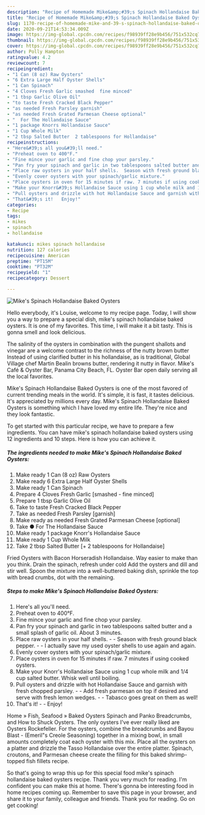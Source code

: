 ```yaml
---
description: "Recipe of Homemade Mike&amp;#39;s Spinach Hollandaise Baked Oysters"
title: "Recipe of Homemade Mike&amp;#39;s Spinach Hollandaise Baked Oysters"
slug: 1170-recipe-of-homemade-mike-and-39-s-spinach-hollandaise-baked-oysters
date: 2020-09-21T14:53:34.009Z
image: https://img-global.cpcdn.com/recipes/f98939ff28e9b456/751x532cq70/mikes-spinach-hollandaise-baked-oysters-recipe-main-photo.jpg
thumbnail: https://img-global.cpcdn.com/recipes/f98939ff28e9b456/751x532cq70/mikes-spinach-hollandaise-baked-oysters-recipe-main-photo.jpg
cover: https://img-global.cpcdn.com/recipes/f98939ff28e9b456/751x532cq70/mikes-spinach-hollandaise-baked-oysters-recipe-main-photo.jpg
author: Polly Hampton
ratingvalue: 4.2
reviewcount: 7
recipeingredient:
- "1 Can (8 oz) Raw Oysters"
- "6 Extra Large Half Oyster Shells"
- "1 Can Spinach"
- "4 Cloves Fresh Garlic smashed  fine minced"
- "1 tbsp Garlic Olive Oil"
- "to taste Fresh Cracked Black Pepper"
- "as needed Fresh Parsley garnish"
- "as needed Fresh Grated Parmesan Cheese optional"
- "  For The Hollandaise Sauce"
- "1 package Knorrs Hollandaise Sauce"
- "1 Cup Whole Milk"
- "2 tbsp Salted Butter  2 tablespoons for Hollandaise"
recipeinstructions:
- "Here&#39;s all you&#39;ll need."
- "Preheat oven to 400°F."
- "Fine mince your garlic and fine chop your parsley."
- "Pan fry your spinach and garlic in two tablespoons salted butter and a small splash of garlic oil. About 3 minutes."
- "Place raw oysters in your half shells.  Season with fresh ground black pepper.  I actually save my used oyster shells to use again and again."
- "Evenly cover oysters with your spinach/garlic mixture."
- "Place oysters in oven for 15 minutes if raw. 7 minutes if using cooked oysters."
- "Make your Knorr&#39;s Hollandaise Sauce using 1 cup whole milk and 1/4 cup salted butter. Whisk well until boiling."
- "Pull oysters and drizzle with hot Hollandaise Sauce and garnish with fresh chopped parsley.  Add fresh parmesan on top if desired and serve with fresh lemon wedges.  Tabasco goes great on them as well!"
- "That&#39;s it!   Enjoy!"
categories:
- Recipe
tags:
- mikes
- spinach
- hollandaise

katakunci: mikes spinach hollandaise 
nutrition: 127 calories
recipecuisine: American
preptime: "PT15M"
cooktime: "PT32M"
recipeyield: "1"
recipecategory: Dessert

---
```



![Mike&#39;s Spinach Hollandaise Baked Oysters](https://img-global.cpcdn.com/recipes/f98939ff28e9b456/751x532cq70/mikes-spinach-hollandaise-baked-oysters-recipe-main-photo.jpg)

Hello everybody, it's Louise, welcome to my recipe page. Today, I will show you a way to prepare a special dish, mike&#39;s spinach hollandaise baked oysters. It is one of my favorites. This time, I will make it a bit tasty. This is gonna smell and look delicious.

The salinity of the oysters in combination with the pungent shallots and vinegar are a welcome contrast to the richness of the nutty brown butter Instead of using clarified butter in his hollandaise, as is traditional, Global Village chef Martin Bealin browns butter, rendering it nutty in flavor. Mike&#39;s Café &amp; Oyster Bar, Panama City Beach, FL. Oyster Bar open daily serving all the local favorites.

Mike&#39;s Spinach Hollandaise Baked Oysters is one of the most favored of current trending meals in the world. It's simple, it is fast, it tastes delicious. It's appreciated by millions every day. Mike&#39;s Spinach Hollandaise Baked Oysters is something which I have loved my entire life. They're nice and they look fantastic.


To get started with this particular recipe, we have to prepare a few ingredients. You can have mike&#39;s spinach hollandaise baked oysters using 12 ingredients and 10 steps. Here is how you can achieve it.

<!--inarticleads1-->

##### The ingredients needed to make Mike&#39;s Spinach Hollandaise Baked Oysters:

1. Make ready 1 Can (8 oz) Raw Oysters
1. Make ready 6 Extra Large Half Oyster Shells
1. Make ready 1 Can Spinach
1. Prepare 4 Cloves Fresh Garlic [smashed - fine minced]
1. Prepare 1 tbsp Garlic Olive Oil
1. Take to taste Fresh Cracked Black Pepper
1. Take as needed Fresh Parsley [garnish]
1. Make ready as needed Fresh Grated Parmesan Cheese [optional]
1. Take  ● For The Hollandaise Sauce
1. Make ready 1 package Knorr&#39;s Hollandaise Sauce
1. Make ready 1 Cup Whole Milk
1. Take 2 tbsp Salted Butter [+ 2 tablespoons for Hollandaise]


Fried Oysters with Bacon Horseradish Hollandaise. Way easier to make than you think. Drain the spinach, refresh under cold Add the oysters and dill and stir well. Spoon the mixture into a well-buttered baking dish, sprinkle the top with bread crumbs, dot with the remaining. 

<!--inarticleads2-->

##### Steps to make Mike&#39;s Spinach Hollandaise Baked Oysters:

1. Here&#39;s all you&#39;ll need.
1. Preheat oven to 400°F.
1. Fine mince your garlic and fine chop your parsley.
1. Pan fry your spinach and garlic in two tablespoons salted butter and a small splash of garlic oil. About 3 minutes.
1. Place raw oysters in your half shells. -  - Season with fresh ground black pepper. -  - I actually save my used oyster shells to use again and again.
1. Evenly cover oysters with your spinach/garlic mixture.
1. Place oysters in oven for 15 minutes if raw. 7 minutes if using cooked oysters.
1. Make your Knorr&#39;s Hollandaise Sauce using 1 cup whole milk and 1/4 cup salted butter. Whisk well until boiling.
1. Pull oysters and drizzle with hot Hollandaise Sauce and garnish with fresh chopped parsley. -  - Add fresh parmesan on top if desired and serve with fresh lemon wedges. -  - Tabasco goes great on them as well!
1. That&#39;s it!  -  - Enjoy!


Home » Fish, Seafood » Baked Oysters Spinach and Panko Breadcrumbs, and How to Shuck Oysters. The only oysters I&#39;ve ever really liked are Oysters Rockefeller. For the oysters, combine the breadcrumbs and Bayou Blast - (Emeril&#34;s Creole Seasoning) together in a mixing bowl, in small amounts completely coat each oyster with this mix. Place all the oysters on a platter and drizzle the Tasso Hollandaise over the entire platter. Spinach, croutons, and Parmesan cheese create the filling for this baked shrimp-topped fish fillets recipe. 

So that's going to wrap this up for this special food mike&#39;s spinach hollandaise baked oysters recipe. Thank you very much for reading. I'm confident you can make this at home. There's gonna be interesting food in home recipes coming up. Remember to save this page in your browser, and share it to your family, colleague and friends. Thank you for reading. Go on get cooking!
